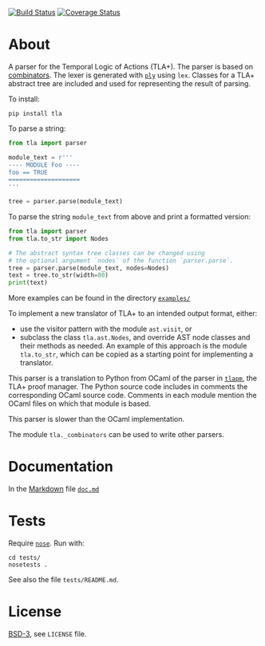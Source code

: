 [![Build Status][build_img]][travis]
[![Coverage Status][coverage]][coveralls]


About
=====

A parser for the Temporal Logic of Actions (TLA+). The parser is based on
[combinators](https://en.wikipedia.org/wiki/Parser_combinator).
The lexer is generated with [`ply`](https://pypi.org/project/ply)
using `lex`. Classes for a TLA+ abstract tree are included and used for
representing the result of parsing.

To install:

```
pip install tla
```

To parse a string:

```python
from tla import parser

module_text = r'''
---- MODULE Foo ----
foo == TRUE
====================
'''

tree = parser.parse(module_text)
```


To parse the string `module_text` from above and print a formatted version:

```python
from tla import parser
from tla.to_str import Nodes

# The abstract syntax tree classes can be changed using
# the optional argument `nodes` of the function `parser.parse`.
tree = parser.parse(module_text, nodes=Nodes)
text = tree.to_str(width=80)
print(text)
```

More examples can be found in the directory [`examples/`](
    https://github.com/tlaplus/tla_python/blob/main/examples/)

To implement a new translator of TLA+ to an intended output format, either:
- use the visitor pattern with the module `ast.visit`, or
- subclass the class `tla.ast.Nodes`, and override AST node classes
  and their methods as needed. An example of this approach is the module
  `tla.to_str`, which can be copied as a starting point for implementing
  a translator.


This parser is a translation to Python from OCaml of the parser in
[`tlapm`](https://github.com/tlaplus/tlapm/), the TLA+ proof manager.
The Python source code includes in comments the corresponding OCaml source code.
Comments in each module mention the OCaml files on which that module is based.

This parser is slower than the OCaml implementation.

The module `tla._combinators` can be used to write other parsers.


Documentation
=============

In the [Markdown](https://en.wikipedia.org/wiki/Markdown) file
[`doc.md`](https://github.com/tlaplus/tla_python/blob/main/doc.md)


Tests
=====

Require [`nose`](https://pypi.python.org/pypi/nose). Run with:

```shell
cd tests/
nosetests .
```

See also the file `tests/README.md`.


License
=======
[BSD-3](https://opensource.org/licenses/BSD-3-Clause), see `LICENSE` file.


[build_img]: https://travis-ci.org/tlaplus/tla_python.svg?branch=main
[travis]: https://travis-ci.org/tlaplus/tla_python
[coverage]: https://coveralls.io/repos/tlaplus/tla_python/badge.svg?branch=main
[coveralls]: https://coveralls.io/r/tlaplus/tla_python?branch=main
